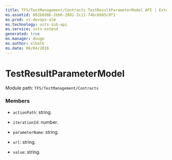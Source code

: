 ```yaml
---
title: TFS/TestManagement/Contracts TestResultParameterModel API | Extensions for Visual Studio Team Services
ms.assetid: 682b6d8b-2bb6-2881-2c11-74bc6b85c0f1
ms.prod: vs-devops-alm
ms.technology: vsts-sub-api
ms.service: vsts-extend
generated: true
ms.manager: douge
ms.author: elbatk
ms.date: 08/04/2016
---
```


# TestResultParameterModel

Module path: `TFS/TestManagement/Contracts`


### Members

* `actionPath`: string. 

* `iterationId`: number. 

* `parameterName`: string. 

* `url`: string. 

* `value`: string. 

